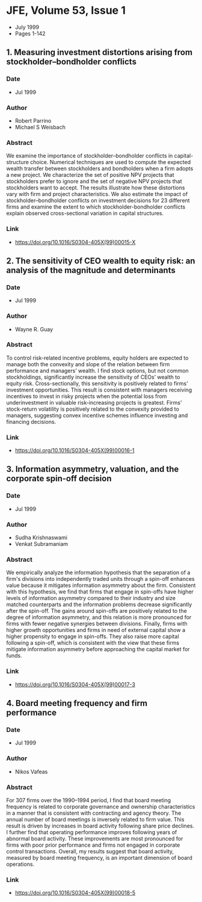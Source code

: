 # JFE, Volume 53, Issue 1
- July 1999
- Pages 1-142

## 1. Measuring investment distortions arising from stockholder–bondholder conflicts
### Date
- Jul 1999
### Author
- Robert Parrino
- Michael S Weisbach
### Abstract
We examine the importance of stockholder–bondholder conflicts in capital-structure choice. Numerical techniques are used to compute the expected wealth transfer between stockholders and bondholders when a firm adopts a new project. We characterize the set of positive NPV projects that stockholders prefer to ignore and the set of negative NPV projects that stockholders want to accept. The results illustrate how these distortions vary with firm and project characteristics. We also estimate the impact of stockholder–bondholder conflicts on investment decisions for 23 different firms and examine the extent to which stockholder-bondholder conflicts explain observed cross-sectional variation in capital structures.
### Link
- https://doi.org/10.1016/S0304-405X(99)00015-X

## 2. The sensitivity of CEO wealth to equity risk: an analysis of the magnitude and determinants
### Date
- Jul 1999
### Author
- Wayne R. Guay
### Abstract
To control risk-related incentive problems, equity holders are expected to manage both the convexity and slope of the relation between firm performance and managers’ wealth. I find stock options, but not common stockholdings, significantly increase the sensitivity of CEOs’ wealth to equity risk. Cross-sectionally, this sensitivity is positively related to firms’ investment opportunities. This result is consistent with managers receiving incentives to invest in risky projects when the potential loss from underinvestment in valuable risk-increasing projects is greatest. Firms’ stock-return volatility is positively related to the convexity provided to managers, suggesting convex incentive schemes influence investing and financing decisions.
### Link
- https://doi.org/10.1016/S0304-405X(99)00016-1

## 3. Information asymmetry, valuation, and the corporate spin-off decision
### Date
- Jul 1999
### Author
- Sudha Krishnaswami
- Venkat Subramaniam
### Abstract
We empirically analyze the information hypothesis that the separation of a firm's divisions into independently traded units through a spin-off enhances value because it mitigates information asymmetry about the firm. Consistent with this hypothesis, we find that firms that engage in spin-offs have higher levels of information asymmetry compared to their industry and size matched counterparts and the information problems decrease significantly after the spin-off. The gains around spin-offs are positively related to the degree of information asymmetry, and this relation is more pronounced for firms with fewer negative synergies between divisions. Finally, firms with higher growth opportunities and firms in need of external capital show a higher propensity to engage in spin-offs. They also raise more capital following a spin-off, which is consistent with the view that these firms mitigate information asymmetry before approaching the capital market for funds.
### Link
- https://doi.org/10.1016/S0304-405X(99)00017-3

## 4. Board meeting frequency and firm performance
### Date
- Jul 1999
### Author
- Nikos Vafeas
### Abstract
For 307 firms over the 1990–1994 period, I find that board meeting frequency is related to corporate governance and ownership characteristics in a manner that is consistent with contracting and agency theory. The annual number of board meetings is inversely related to firm value. This result is driven by increases in board activity following share price declines. I further find that operating performance improves following years of abnormal board activity. These improvements are most pronounced for firms with poor prior performance and firms not engaged in corporate control transactions. Overall, my results suggest that board activity, measured by board meeting frequency, is an important dimension of board operations.
### Link
- https://doi.org/10.1016/S0304-405X(99)00018-5

